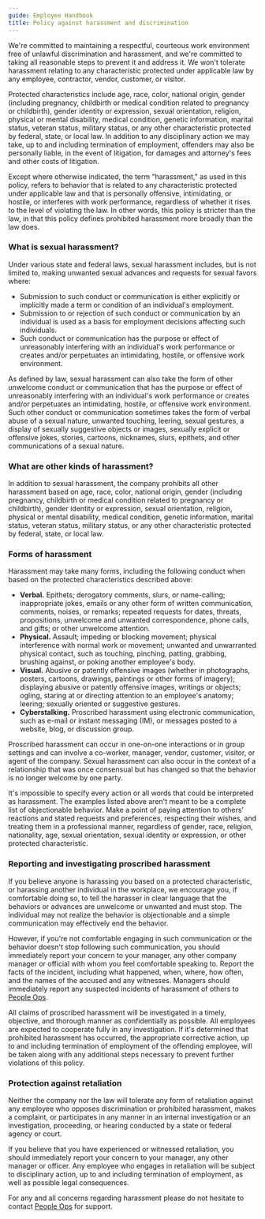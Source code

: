 ```yaml
---
guide: Employee Handbook
title: Policy against harassment and discrimination
---
```


We're committed to maintaining a respectful, courteous work environment free of unlawful discrimination and harassment, and we're committed to taking all reasonable steps to prevent it and address it. We won't tolerate harassment relating to any characteristic protected under applicable law by any employee, contractor, vendor, customer, or visitor.

Protected characteristics include age, race, color, national origin, gender (including pregnancy, childbirth or medical condition related to pregnancy or childbirth), gender identity or expression, sexual orientation, religion, physical or mental disability, medical condition, genetic information, marital status, veteran status, military status, or any other characteristic protected by federal, state, or local law. In addition to any disciplinary action we may take, up to and including termination of employment, offenders may also be personally liable, in the event of litigation, for damages and attorney's fees and other costs of litigation.

Except where otherwise indicated, the term "harassment," as used in this policy, refers to behavior that is related to any characteristic protected under applicable law and that is personally offensive, intimidating, or hostile, or interferes with work performance, regardless of whether it rises to the level of violating the law. In other words, this policy is stricter than the law, in that this policy defines prohibited harassment more broadly than the law does.


### What is sexual harassment?

Under various state and federal laws, sexual harassment includes, but is not limited to, making unwanted sexual advances and requests for sexual favors where:

* Submission to such conduct or communication is either explicitly or implicitly made a term or condition of an individual's employment.
* Submission to or rejection of such conduct or communication by an individual is used as a basis for employment decisions affecting such individuals.
* Such conduct or communication has the purpose or effect of unreasonably interfering with an individual's work performance or creates and/or perpetuates an intimidating, hostile, or offensive work environment.

As defined by law, sexual harassment can also take the form of other unwelcome conduct or communication that has the purpose or effect of unreasonably interfering with an individual's work performance or creates and/or perpetuates an intimidating, hostile, or offensive work environment. Such other conduct or communication sometimes takes the form of verbal abuse of a sexual nature, unwanted touching, leering, sexual gestures, a display of sexually suggestive objects or images, sexually explicit or offensive jokes, stories, cartoons, nicknames, slurs, epithets, and other communications of a sexual nature.

### What are other kinds of harassment?

In addition to sexual harassment, the company prohibits all other harassment based on age, race, color, national origin, gender (including pregnancy, childbirth or medical condition related to pregnancy or childbirth), gender identity or expression, sexual orientation, religion, physical or mental disability, medical condition, genetic information, marital status, veteran status, military status, or any other characteristic protected by federal, state, or local law.

### Forms of harassment

Harassment may take many forms, including the following conduct when based on the protected characteristics described above:

* **Verbal.** Epithets; derogatory comments, slurs, or name-calling; inappropriate jokes, emails or any other form of written communication, comments, noises, or remarks; repeated requests for dates, threats, propositions, unwelcome and unwanted correspondence, phone calls, and gifts; or other unwelcome attention.
* **Physical.** Assault; impeding or blocking movement; physical interference with normal work or movement; unwanted and unwarranted physical contact, such as touching, pinching, patting, grabbing, brushing against, or poking another employee's body.
* **Visual.** Abusive or patently offensive images (whether in photographs, posters, cartoons, drawings, paintings or other forms of imagery); displaying abusive or patently offensive images, writings or objects; ogling, staring at or directing attention to an employee's anatomy; leering; sexually oriented or suggestive gestures.
* **Cyberstalking.** Proscribed harassment using electronic communication, such as e-mail or instant messaging (IM), or messages posted to a website, blog, or discussion group.

Proscribed harassment can occur in one-on-one interactions or in group settings and can involve a co-worker, manager, vendor, customer, visitor, or agent of the company. Sexual harassment can also occur in the context of a relationship that was once consensual but has changed so that the behavior is no longer welcome by one party.

It's impossible to specify every action or all words that could be interpreted as harassment. The examples listed above aren't meant to be a complete list of objectionable behavior. Make a point of paying attention to others' reactions and stated requests and preferences, respecting their wishes, and treating them in a professional manner, regardless of gender, race, religion, nationality, age, sexual orientation, sexual identity or expression, or other protected characteristic.


### Reporting and investigating proscribed harassment

If you believe anyone is harassing you based on a protected characteristic, or harassing another individual in the workplace, we encourage you, if comfortable doing so, to tell the harasser in clear language that the behaviors or advances are unwelcome or unwanted and must stop. The individual may not realize the behavior is objectionable and a simple communication may effectively end the behavior.

However, if you're not comfortable engaging in such communication or the behavior doesn't stop following such communication, you should immediately report your concern to your manager, any other company manager or official with whom you feel comfortable speaking to. Report the facts of the incident, including what happened, when, where, how often, and the names of the accused and any witnesses. Managers should immediately report any suspected incidents of harassment of others to [People Ops](mailto:blossom@bloomworks.digital).

All claims of proscribed harassment will be investigated in a timely, objective, and thorough manner as confidentially as possible. All employees are expected to cooperate fully in any investigation. If it's determined that prohibited harassment has occurred, the appropriate corrective action, up to and including termination of employment of the offending employee, will be taken along with any additional steps necessary to prevent further violations of this policy.


### Protection against retaliation

Neither the company nor the law will tolerate any form of retaliation against any employee who opposes discrimination or prohibited harassment, makes a complaint, or participates in any manner in an internal investigation or an investigation, proceeding, or hearing conducted by a state or federal agency or court.

If you believe that you have experienced or witnessed retaliation, you should immediately report your concern to your manager, any other manager or officer. Any employee who engages in retaliation will be subject to disciplinary action, up to and including termination of employment, as well as possible legal consequences.

For any and all concerns regarding harassment please do not hesitate to contact [People Ops](mailto:blossom@bloomworks.digital) for support.